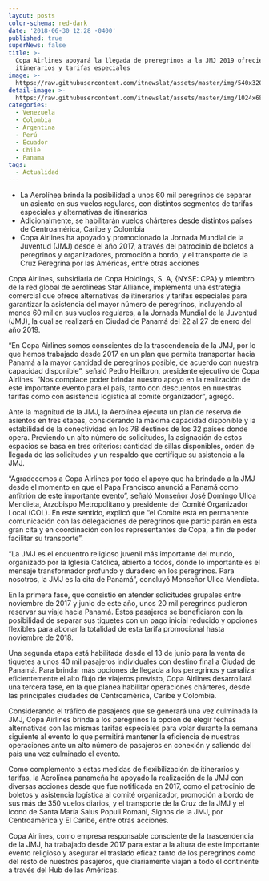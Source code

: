 ```yaml
---
layout: posts
color-schema: red-dark
date: '2018-06-30 12:28 -0400'
published: true
superNews: false
title: >-
  Copa Airlines apoyará la llegada de preregrinos a la JMJ 2019 ofreciendo
  itinerarios y tarifas especiales 
image: >-
  https://raw.githubusercontent.com/itnewslat/assets/master/img/540x320/Peregrinos-p.jpg
detail-image: >-
  https://raw.githubusercontent.com/itnewslat/assets/master/img/1024x680/Peregrinos-g.jpg
categories:
  - Venezuela
  - Colombia
  - Argentina
  - Perú
  - Ecuador
  - Chile
  - Panama
tags:
  - Actualidad
---
```

- La Aerolínea brinda la posibilidad a unos 60 mil peregrinos de separar un asiento en sus vuelos regulares, con distintos segmentos de tarifas especiales y alternativas de itinerarios
- Adicionalmente, se habilitarán vuelos chárteres desde distintos países de Centroamérica, Caribe y Colombia
- Copa Airlines ha apoyado y promocionado la Jornada Mundial de la Juventud (JMJ) desde el año 2017, a través del patrocinio de boletos a peregrinos y organizadores, promoción a bordo, y el transporte de la Cruz Peregrina por las Américas, entre otras acciones

Copa Airlines, subsidiaria de Copa Holdings, S. A, {NYSE: CPA} y miembro de la red global de aerolíneas Star Alliance, implementa una estrategia comercial que ofrece alternativas de itinerarios y tarifas especiales para garantizar la asistencia del mayor número de peregrinos, incluyendo al menos 60 mil en sus vuelos regulares, a la Jornada Mundial de la Juventud (JMJ), la cual se realizará en Ciudad de Panamá del 22 al 27 de enero del año 2019. 

“En Copa Airlines somos conscientes de la trascendencia de la JMJ, por lo que hemos trabajado desde 2017 en un plan que permita transportar hacia Panamá a la mayor cantidad de peregrinos posible, de acuerdo con nuestra capacidad disponible”, señaló Pedro Heilbron, presidente ejecutivo de Copa Airlines. “Nos complace poder brindar nuestro apoyo en la realización de este importante evento para el país, tanto con descuentos en nuestras tarifas como con asistencia logística al comité organizador”, agregó.

Ante la magnitud de la JMJ, la Aerolínea ejecuta un plan de reserva de asientos en tres etapas, considerando la máxima capacidad disponible y la estabilidad de la conectividad en los 78 destinos de los 32 países donde opera. Previendo un alto número de solicitudes, la asignación de estos espacios se basa en tres criterios: cantidad de sillas disponibles, orden de llegada de las solicitudes y un respaldo que certifique su asistencia a la JMJ.

“Agradecemos a Copa Airlines por todo el apoyo que ha brindado a la JMJ desde el momento en que el Papa Francisco anunció a Panamá como anfitrión de este importante evento”, señaló Monseñor José Domingo Ulloa Mendieta, Arzobispo Metropolitano y presidente del Comité Organizador Local (COL). En este sentido, explicó que “el Comité está en permanente comunicación con las delegaciones de peregrinos que participarán en esta gran cita y en coordinación con los representantes de Copa, a fin de poder facilitar su transporte”.

“La JMJ es el encuentro religioso juvenil más importante del mundo, organizado por la Iglesia Católica, abierto a todos, donde lo importante es el mensaje transformador profundo y duradero en los peregrinos. Para nosotros, la JMJ es la cita de Panamá”, concluyó Monseñor Ulloa Mendieta.

En la primera fase, que consistió en atender solicitudes grupales entre noviembre de 2017 y junio de este año, unos 20 mil peregrinos pudieron reservar su viaje hacia Panamá. Estos pasajeros se beneficiaron con la posibilidad de separar sus tiquetes con un pago inicial reducido y opciones flexibles para abonar la totalidad de esta tarifa promocional hasta noviembre de 2018. 

Una segunda etapa está habilitada desde el 13 de junio para la venta de tiquetes a unos 40 mil pasajeros individuales con destino final a Ciudad de Panamá. Para brindar más opciones de llegada a los peregrinos y canalizar eficientemente el alto flujo de viajeros previsto, Copa Airlines desarrollará una tercera fase, en la que planea habilitar operaciones chárteres, desde las principales ciudades de Centroamérica, Caribe y Colombia.

Considerando el tráfico de pasajeros que se generará una vez culminada la JMJ, Copa Airlines brinda a los peregrinos la opción de elegir fechas alternativas con las mismas tarifas especiales para volar durante la semana siguiente al evento lo que permitirá mantener la eficiencia de nuestras operaciones ante un alto número de pasajeros en conexión y saliendo del país una vez culminado el evento.
	
Como complemento a estas medidas de flexibilización de itinerarios y tarifas, la Aerolínea panameña ha apoyado la realización de la JMJ con diversas acciones desde que fue notificada en 2017, como el patrocinio de boletos y asistencia logística al comité organizador, promoción a bordo de sus más de 350 vuelos diarios, y el transporte de la Cruz de la JMJ y el Icono de Santa María Salus Populi Romani, Signos de la JMJ, por Centroamérica y El Caribe, entre otras acciones.

Copa Airlines, como empresa responsable consciente de la trascendencia de la JMJ, ha trabajado desde 2017 para estar a la altura de este importante evento religioso y asegurar el traslado eficaz tanto de los peregrinos como del resto de nuestros pasajeros, que diariamente viajan a todo el continente a través del Hub de las Américas.